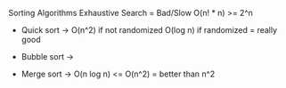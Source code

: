 Sorting Algorithms
Exhaustive Search = Bad/Slow
O(n! * n) >= 2^n


- Quick sort -> O(n^2) if not randomized 
                O(log n) if randomized = really good

- Bubble sort -> 

- Merge sort -> O(n log n) <= O(n^2) = better than n^2
